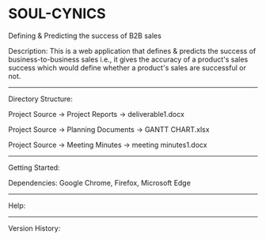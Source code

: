 # SOUL-CYNICS
Defining & Predicting the success of B2B sales

Description: This is a web application that defines & predicts the success of business-to-business sales i.e., it gives the accuracy of a product's sales success which would define whether a product's sales are successful or not.

---------------------------------------------------------------------------------------------------------------------------------------------------------------------------------------------
Directory Structure:

Project Source -> Project Reports -> deliverable1.docx

Project Source -> Planning Documents -> GANTT CHART.xlsx

Project Source -> Meeting Minutes -> meeting minutes1.docx

---------------------------------------------------------------------------------------------------------------------------------------------------------------------------------------------
Getting Started:

Dependencies: Google Chrome, Firefox, Microsoft Edge

---------------------------------------------------------------------------------------------------------------------------------------------------------------------------------------------
Help:

---------------------------------------------------------------------------------------------------------------------------------------------------------------------------------------------
Version History:
